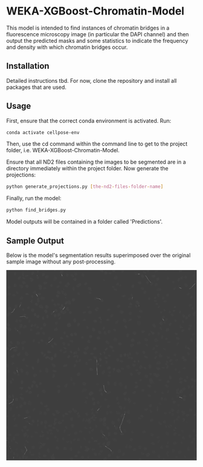# WEKA-XGBoost-Chromatin-Model

This model is intended to find instances of chromatin bridges in a fluorescence microscopy image (in particular the DAPI channel) and then output the predicted masks and some statistics to indicate the frequency and density with which chromatin bridges occur.

## Installation

Detailed instructions tbd. For now, clone the repository and install all packages that are used.

## Usage

First, ensure that the correct conda environment is activated. Run:
```bash
conda activate cellpose-env
```

Then, use the cd command within the command line to get to the project folder, i.e. WEKA-XGBoost-Chromatin-Model.

Ensure that all ND2 files containing the images to be segmented are in a directory immediately within the project folder. Now generate the projections:
```bash
python generate_projections.py [the-nd2-files-folder-name]
```

Finally, run the model:
```bash
python find_bridges.py
```

Model outputs will be contained in a folder called 'Predictions'.

## Sample Output

Below is the model's segmentation results superimposed over the original sample image without any post-processing.

<img src="Predictions/Plate_ePB_v1_bulk_20220704_WellB4_ChannelDAPI,DsRed,Cy5_Seq0007 - Denoised.nd2fov_1.tif_PRED.png">
